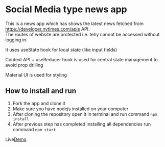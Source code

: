 # Social Media type news app

This is a news app which has shows the latest news fetched from https://developer.nytimes.com/apis API.  
The routes of website are protected i.e. tehy cannot be accessed without logging in.

It uses useState hook for local state (like input fields)

Context API + useReducer hook is used for central state management to avoid prop drilling

Material UI is used for styling

## How to install and run

1.  Fork the app and clone it
2.  Make sure you have nodejs installed on your computer
3.  After cloning the repository open it in terminal and run command `npm install`
4.  After previous step has completed installing all dependencies run command `npm start`

   Live[Demo](https://news-app-shubham.netlify.app/)


